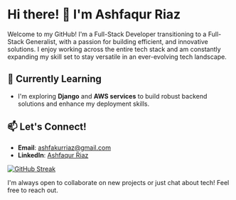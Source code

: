 # Hi there! 👋 I'm Ashfaqur Riaz

Welcome to my GitHub! I'm a Full-Stack Developer transitioning to a Full-Stack Generalist, with a passion for building efficient, and innovative solutions. I enjoy working across the entire tech stack and am constantly expanding my skill set to stay versatile in an ever-evolving tech landscape.

## 🌱 Currently Learning

- I'm exploring **Django** and **AWS services** to build robust backend solutions and enhance my deployment skills.

## 📫 Let's Connect!

- **Email**: ashfakurriaz@gmail.com
- **LinkedIn**: [Ashfaqur Riaz](https://www.linkedin.com/in/ashfaqur-riaz)

[![GitHub Streak](https://github-readme-streak-stats.herokuapp.com?user=Ashfaqur4988&theme=dark&hide_border=true)](https://git.io/streak-stats)

I'm always open to collaborate on new projects or just chat about tech! Feel free to reach out.
